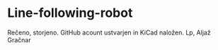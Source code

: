 # Line-following-robot

Rečeno, storjeno. GitHub acount ustvarjen in KiCad naložen.
Lp, Aljaž Gračnar
